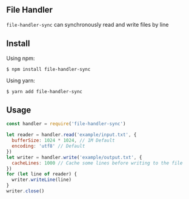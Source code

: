 ## File Handler
`file-handler-sync` can synchronously read and write files by line

## Install

Using npm:

```shell
$ npm install file-handler-sync
```

Using yarn:

```shell
$ yarn add file-handler-sync
```

## Usage

```javascript
const handler = require('file-handler-sync')

let reader = handler.read('example/input.txt', {
  bufferSize: 1024 * 1024, // 1M Default
  encoding: 'utf8' // Default
})
let writer = handler.write('example/output.txt', {
  cacheLines: 1000 // Cache some lines before writing to the file
})
for (let line of reader) {
  writer.writeLine(line)
}
writer.close()
```